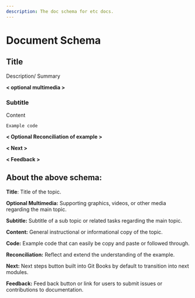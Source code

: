 ```yaml
---
description: The doc schema for etc docs.
---
```


# Document Schema

## Title

Description/ Summary

**&lt; optional multimedia &gt;**

### Subtitle

Content

```text
Example code
```

**&lt; Optional Reconciliation of example &gt;**

**&lt; Next &gt;**

**&lt; Feedback &gt;**

## About the above schema:

**Title**: Title of the topic.

**Optional Multimedia:** Supporting graphics, videos, or other media regarding the main topic.

**Subtitle:** Subtitle of a sub topic or related tasks regarding the main topic.

**Content:** General instructional or informational copy of the topic.

**Code:** Example code that can easily be copy and paste or followed through.

**Reconciliation:** Reflect and extend the understanding of the example.

**Next:** Next steps button built into Git Books by default to transition into next modules.

**Feedback:** Feed back button or link for users to submit issues or contributions to documentation.










